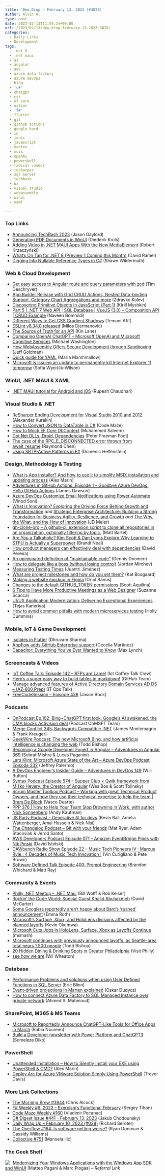 ```yaml
---
title: 'Dew Drop – February 13, 2023 (#3878)'
author: Alvin A.
type: post
date: 2023-02-13T11:59:24+00:00
url: /2023/02/13/dew-drop-february-13-2023-3878/
categories:
  - Daily Links
  - Development
tags:
  - .net 8
  - .net maui
  - ai
  - angular
  - aws
  - azure data factory
  - azure devops
  - bing
  - 'c#'
  - chatgpt
  - css
  - ef core
  - eslint
  - 'f#'
  - flutter
  - git
  - github actions
  - google bard
  - ie
  - ionic
  - javascript
  - marten
  - msix
  - openAI
  - powershell
  - radical candor
  - resharper
  - sql server
  - techbash
  - ux
  - visual studio
  - webassembly
  - winui
  - yaml

---
```

### <a name="top"></a>Top Links

  * <a href="https://www.jasongaylord.com/blog/2023/02/13/announcing-techbash-2023" target="_blank" rel="noopener">Announcing TechBash 2023</a> (Jason Gaylord)
  * <a href="https://xamlbrewer.wordpress.com/2023/02/10/generating-pdf-documents-in-winui/" target="_blank" rel="noopener">Generating PDF Documents in WinUI</a> (Diederik Krols)
  * <a href="https://www.infoq.com/news/2023/02/dot-net-maui-mediaelement/" target="_blank" rel="noopener">Adding Video in .NET MAUI Apps With the New MediaElement</a> (Robert Krzaczyński)
  * <a href="https://visualstudiomagazine.com/articles/2023/02/10/net-8-preview.aspx" target="_blank" rel="noopener">What&#8217;s On Tap for .NET 8 (Preview 1 Coming this Month)</a> (David Ramel)
  * <a href="https://wildermuth.com/2023/02/13/nullable-reference-types-in-csharp/" target="_blank" rel="noopener">Digging Into Nullable Reference Types in C#</a> (Shawn Wildermuth)



### <a name="web"></a>Web & Cloud Development

  * <a href="https://timdeschryver.dev/blog/get-easy-access-to-angular-route-and-query-parameters-with-zod" target="_blank" rel="noopener">Get easy access to Angular route and query parameters with zod</a> (Tim Deschryver)
  * <a href="https://www.infragistics.com/community/blogs/b/infragistics/posts/app-builder-release-with-grid-crud-operations-nested-iterators-and-more" target="_blank" rel="noopener">App Builder Release with Grid CRUD Actions, Nested Data-binding Support, Category Chart Aggregations and more</a> (Zdravko Kolev)
  * <a href="https://smashingmagazine.com/2023/02/discovering-primitive-objects-javascript-part1/" target="_blank" rel="noopener">Discovering Primitive Objects In JavaScript (Part 1)</a> (Kirill Myshkin)
  * <a href="https://www.learmoreseekmore.com/2023/02/part5-dotnet7-webapi-sql-database-vuejs3-composition-api-crud-example.html" target="_blank" rel="noopener">Part 5 | .NET 7 Web API | SQL Database | VueJS (3.0) &#8211; Composition API | CRUD Example</a> (Naveen Bommidi)
  * <a href="https://css-tricks.com/different-ways-to-get-css-gradient-shadows/" target="_blank" rel="noopener">Different Ways to Get CSS Gradient Shadows</a> (Temani Afif)
  * <a href="https://eslint.org/blog/2023/02/eslint-v8.34.0-released/" target="_blank" rel="noopener">ESLint v8.34.0 released</a> (Milos Djermanovic)
  * <a href="http://apievangelist.com/2023/02/12/the-source-of-truth-for-an-api/" target="_blank" rel="noopener">The Source of Truth for an API</a> (Kin Lane)
  * <a href="https://aihelpwebsite.com/ViewBlogPost/44" target="_blank" rel="noopener">Comparing OpenAI ChatGPT &#8211; Microsoft OpenAI and Microsoft Cognitive Services</a> (Michael Washington)
  * <a href="https://thenewstack.io/how-webassembly-offers-secure-development-through-sandboxing/" target="_blank" rel="noopener">How WebAssembly Offers Secure Development through Sandboxing</a> (Jeff Goldman)
  * <a href="https://dev.to/mariamarsh/quick-guide-for-yaml-2i1a" target="_blank" rel="noopener">Quick guide for YAML</a> (Maria Marshmallow)
  * <a href="https://betanews.com/2023/02/13/microsoft-is-issuing-an-update-to-permanently-kill-internet-explorer-11-tomorrow/" target="_blank" rel="noopener">Microsoft is issuing an update to permanently kill Internet Explorer 11 tomorrow</a> (Sofia Wyciślik-Wilson)



### <a name="silverlight"></a>WinUI, .NET MAUI & XAML

  * <a href="https://blog.logrocket.com/net-maui-tutorial-android-ios/" target="_blank" rel="noopener">.NET MAUI tutorial for Android and iOS</a> (Rupesh Chaudhari)



### <a name="dotnet"></a>Visual Studio & .NET

  * <a href="https://blog.jetbrains.com/dotnet/2023/02/10/ending-development-for-vs-2010-2012/" target="_blank" rel="noopener">ReSharper Ending Development for Visual Studio 2010 and 2012</a> (Alexander Kurakin)
  * <a href="https://code-maze.com/csharp-convert-json-to-datatable/" target="_blank" rel="noopener">How to Convert JSON to DataTable in C#</a> (Code Maze)
  * <a href="https://code-maze.com/ef-core-mock-dbcontext/" target="_blank" rel="noopener">How to Mock EF Core DbContext</a> (Muhammed Saleem)
  * <a href="https://inthehand.com/2023/02/10/dot-net-dlls-droid-dependencies/" target="_blank" rel="noopener">Dot Net DLLs, Droid, Dependencies</a> (Peter Freeman Foot)
  * <a href="https://devblogs.microsoft.com/oldnewthing/20230210-00/?p=107815" target="_blank" rel="noopener">The case of the RPC_E_DISCONNECTED error thrown from await_resume</a> (Raymond Chen)
  * <a href="https://www.planetgeek.ch/2023/02/12/using-srtp-active-patterns-in-f/" target="_blank" rel="noopener">Using SRTP-Active Patterns in F#</a> (Domenic Helfenstein)



### <a name="design"></a>Design, Methodology & Testing

  * <a href="https://www.advancedinstaller.com/what-is-app-installer.html" target="_blank" rel="noopener">What is App Installer? And how to use it to simplify MSIX installation and updating process</a> (Alex Marin)
  * <a href="https://endjin.com/blog/2023/02/adventures-in-github-actions-ep01.html" target="_blank" rel="noopener">Adventures in GitHub Actions: Episode 1 &#8211; Goodbye Azure DevOps, Hello GitHub Actions</a> (James Dawson)
  * <a href="https://techcommunity.microsoft.com/t5/healthcare-and-life-sciences/azure-devops-customize-email-notifications-using-power-automate/ba-p/3739979" target="_blank" rel="noopener">Azure DevOps Customize Email Notifications using Power Automate</a> (Vinod Soni)
  * <a href="https://jdmeier.com/what-is-innovation/" target="_blank" rel="noopener">What is Innovation? Exploring the Driving Force Behind Growth and Transformation</a> _and_ <a href="https://jdmeier.com/strategic-enterprise-architecture/" target="_blank" rel="noopener">Strategic Enterprise Architecture: Building a Strong Foundation for Business Agility, Resilience, and Growth</a> _and_ <a href="https://jdmeier.com/why-what-how-of-innovation/" target="_blank" rel="noopener">The Why, the What, and the How of Innovation</a> (JD Meier)
  * <a href="https://github.com/matt-bartel/gh-clone-org" target="_blank" rel="noopener">gh-clone-org &#8211; A github-cli extension script to clone all repositories in an organization, optionally filtering by topic.</a> (Matt Bartel)
  * <a href="https://www.radicalcandor.com/talkaholic-stfu/" target="_blank" rel="noopener">Are You a Talkaholic? Kim Scott & Dan Lyons Explore Why Learning to STFU is Actually a Superpower</a> (Brandi Neal)
  * <a href="https://blog.logrocket.com/product-management/how-product-managers-effectively-deal-with-dependencies/" target="_blank" rel="noopener">How product managers can effectively deal with dependencies</a> (David Pereira)
  * <a href="https://www.continuousimprover.com/2023/02/maintainable-code.html" target="_blank" rel="noopener">An opinionated definition of “maintainable code”</a> (Dennis Doomen)
  * <a href="https://blog.trello.com/how-to-delegate" target="_blank" rel="noopener">How to delegate like a boss (without losing control)</a> (Jordan Mirchev)
  * <a href="https://tech.new-work.se/measuring-testing-times-dbc38d8e479b?source=rss----35cb8c78d3cf---4" target="_blank" rel="noopener">Measuring Testing Times</a> (Juantri Jiménez)
  * <a href="https://blog.trello.com/project-milestones" target="_blank" rel="noopener">What are project milestones and how do you set them?</a> (Kat Boogaard)
  * <a href="https://blog.logrocket.com/ux-design/making-website-mockup-figma/" target="_blank" rel="noopener">Making a website mockup in Figma</a> (Oriol Banús)
  * <a href="https://arinco.com.au/blog/changes-to-the-default-github_token-permissions/" target="_blank" rel="noopener">Changes to the default GITHUB_TOKEN permissions</a> (Scott Aquilina)
  * <a href="https://www.telerik.com/blogs/6-tips-more-productive-meetings-web-design" target="_blank" rel="noopener">6 Tips to Have More Productive Meetings as a Web Designer</a> (Suzanne Scacca)
  * <a href="https://www.simform.com/blog/ui-ux-application-modernization/" target="_blank" rel="noopener">UI/UX Application Modernization: Delivering Exceptional Experiences</a> (Tejas Kaneriya)
  * <a href="http://hollycummins.com/modern-microservices-testing-pitfalls-devnexus/" target="_blank" rel="noopener">How to avoid common pitfalls with modern microservices testing</a> (Holly Cummins)



### <a name="mobile"></a>Mobile, IoT & Game Development

  * <a href="https://medium.com/flutter-community/isolates-in-flutter-a0dd7a18b7f6?source=rss----86fb29d7cc6a---4" target="_blank" rel="noopener">Isolates in Flutter</a> (Dhruvam Sharma)
  * <a href="https://ionic.io/blog/appflow-adds-github-enterprise-support" target="_blank" rel="noopener">Appflow adds GitHub Enterprise support</a> (Cecelia Martinez)
  * <a href="https://ionic.io/blog/capacitor-everything-youve-ever-wanted-to-know" target="_blank" rel="noopener">Capacitor: Everything You’ve Ever Wanted to Know</a> (Max Lynch)



### <a name="videos"></a>Screencasts & Videos

  * <a href="http://www.youtube.com/watch?v=v-kaFnJLjLs" target="_blank" rel="noopener">IoT Coffee Talk: Episode 142 &#8211; RFPs are Lame!</a> (Iot Coffee Talk Crew)
  * <a href="http://www.youtube.com/watch?v=2qUx0Ignn38" target="_blank" rel="noopener">Here&#8217;s a super easy way to build tables in markdown!</a> (GitHub Team)
  * <a href="http://www.youtube.com/watch?v=nefPYUs9rdA" target="_blank" rel="noopener">Manage advanced features of Active Directory Domain Services AD DS &#8211; (AZ-800 Prep)</a> (IT Ops Talk)
  * <a href="http://www.youtube.com/watch?v=9foRXqcfvqw" target="_blank" rel="noopener">FreeCodeSession &#8211; Episode 438</a> (Jason Bock)



### <a name="podcasts"></a>Podcasts

  * <a href="https://www.onmsft.com/onpodcast/onpodcast-ep-102-bingchatgpt-first-look-googles-ai-awakened-the-cma-blocks-activision-deal/" target="_blank" rel="noopener">OnPodcast Ep.102: Bing+ChatGPT first look, Google’s AI awakened, the CMA blocks Activision deal</a> (Podcast OnMSFT Team)
  * <a href="http://www.mergeconflict.fm/345" target="_blank" rel="noopener">Merge Conflict 345: Backwards Compatible .NET</a> (James Montemagno & Frank Kreuger)
  * <a href="https://www.geekwire.com/2023/geekwire-podcast-the-new-microsoft-bing-and-how-artificial-intelligence-is-changing-the-web/" target="_blank" rel="noopener">GeekWire Podcast: The new Microsoft Bing, and how artificial intelligence is changing the web</a> (Todd Bishop)
  * <a href="https://topenddevs.com/podcasts/adventures-in-angular/episodes/becoming-a-google-developer-expert-in-angular-aia-369" target="_blank" rel="noopener">Becoming a Google Developer Expert in Angular &#8211; Adventures in Angular 369</a> (Subrat Mishra & Lucas Paganini)
  * <a href="http://feed.azuredevops.show/lars-klint-microsoft-azure-state-of-the-art-episode-232" target="_blank" rel="noopener">Lars Klint: Microsoft Azure State of the Art &#8211; Azure DevOps Podcast Episode 232</a> (Jeffrey Palermo)
  * <a href="https://topenddevs.com/podcasts/adventures-in-devops/episodes/a-devops-engineer-s-insider-guide-devops-149" target="_blank" rel="noopener">A DevOps Engineer&#8217;s Insider Guide &#8211; Adventures in DevOps 149</a> (Will Button)
  * <a href="https://syntax.fm/show/574/supper-club-qwik-framework-from-misko-hevery-the-creator-of-angular" target="_blank" rel="noopener">Syntax Podcast Episode 574 &#8211; Supper Club × Qwik framework from Miško Hevery, the Creator of Angular</a> (Wes Bos & Scott Tolinsky)
  * <a href="https://scrummastertoolbox.libsyn.com/working-with-great-technical-product-owners-and-how-they-use-their-technical-expertise-to-help-the-team-bram-de-block" target="_blank" rel="noopener">Scrum Master Toolbox Podcast &#8211; Working with great Technical Product Owners, and how they use their technical expertise to help the team | Bram De Block</a> (Vasco Duarte)
  * <a href="https://peopleandprojectspodcast.libsyn.com/ppp-376-how-to-help-your-team-stop-drowning-in-work-with-author-nick-sonnenberg" target="_blank" rel="noopener">PPP 376 | How to Help Your Team Stop Drowning in Work, with author Nick Sonnenberg</a> (Andy Kaufman)
  * <a href="https://changelog.com/jsparty/262" target="_blank" rel="noopener">JS Party Podcast &#8211; Generative AI for devs</a> (Kevin Ball, Amelia Wattenberger, Amal Hussein & Nick Nisi)
  * <a href="https://changelog.com/podcast/526" target="_blank" rel="noopener">The Changelog Podcast &#8211; Git with your friends</a> (Mat Ryer, Adam Stacoviak & Jerod Santo)
  * <a href="https://soundcloud.com/awsdevelopers/episode-071-amazon-eventbridge-pipes-with-nik-pinski" target="_blank" rel="noopener">AWS Developers Podcast Episode 071 &#8211; Amazon EventBridge Pipes with Nik Pinski</a> (David Isbitski)
  * <a href="https://dawbench.libsyn.com/episode-22-music-tech-pioneers-iv-marcus-ryle-4-decades-of-music-tech-innovation" target="_blank" rel="noopener">DAWbench Radio Show Episode 22 – Music Tech Pioneers IV : Marcus Ryle : 4 Decades of Music Tech Innovation !</a> (Vin Curigliano & Pete Brown)
  * <a href="https://www.softwaredefinedtalk.com/400" target="_blank" rel="noopener">Software Defined Talk Episode 400: Prompt Engineering</a> (Brandon Whichard & Matt Ray)



### <a name="events"></a>Community & Events

  * <a href="https://www.meetup.com/philly-net/events/291577977/" target="_blank" rel="noopener">Philly .NET Meetup &#8211; .NET Maui</a> (Bill Wolff & Rob Keiser)
  * <a href="https://dotnettips.wordpress.com/2023/02/11/rockin-the-code-world-special-guest-khalid-abuhakmeh/" target="_blank" rel="noopener">Rockin’ the Code World: Special Guest Khalid Abuhakmeh</a> (David McCarter)
  * <a href="https://www.theverge.com/2023/2/11/23595496/google-rushed-bard-announcement-report" target="_blank" rel="noopener">Some Googlers reportedly aren’t happy about Bard’s ‘rushed’ announcement</a> (Emma Roth)
  * <a href="https://www.onmsft.com/news/more-microsoft-layoffs/" target="_blank" rel="noopener">Microsoft’s Surface, Xbox, and HoloLens divisions affected by the planned layoffs</a> (Kevin Okemwa)
  * <a href="https://tech.slashdot.org/story/23/02/10/1519229/microsoft-cuts-jobs-in-hololens-surface-xbox-as-layoffs-continue?utm_source=rss1.0mainlinkanon&utm_medium=feed" target="_blank" rel="noopener">Microsoft Cuts Jobs in HoloLens, Surface, Xbox as Layoffs Continue</a> (msmash)
  * <a href="https://www.geekwire.com/2023/microsoft-continues-with-previously-announced-layoffs-as-seattle-area-total-nears-1500-people/" target="_blank" rel="noopener">Microsoft continues with previously announced layoffs, as Seattle-area total nears 1,500 people</a> (Todd Bishop)
  * <a href="https://www.visitphilly.com/articles/philadelphia/hidden-bars-and-restaurants-in-philadelphia/" target="_blank" rel="noopener">20 Hidden Dining & Drinking Spots in Greater Philadelphia</a> (Visit Philly)
  * <a href="https://wilwheaton.net/2023/02/see-how-we-are/" target="_blank" rel="noopener">see how we are</a> (Wil Wheaton)



### <a name="sql"></a>Database

  * <a href="https://www.mssqltips.com/sqlservertip/7564/user-defined-functions-in-sql-server-troubleshoot-performance/" target="_blank" rel="noopener">Performance Problems and solutions when using User Defined Functions in SQL Server</a> (Eric Blinn)
  * <a href="https://event-driven.io/en/projections_in_marten_explained/" target="_blank" rel="noopener">Event-driven projections in Marten explained</a> (Oskar Dudycz)
  * <a href="https://techcommunity.microsoft.com/t5/azure-database-support-blog/how-to-connect-azure-data-factory-to-sql-managed-instance-over/ba-p/3739294" target="_blank" rel="noopener">How to connect Azure Data Factory to SQL Managed Instance over private network</a> (Ahmed S. Mahmoud)



### <a name="sp"></a>SharePoint, M365 & MS Teams

  * <a href="https://petri.com/microsoft-chatgpt-tools-office-apps/" target="_blank" rel="noopener">Microsoft to Reportedly Announce ChatGPT-Like Tools for Office Apps in March</a> (Rabia Noureen)
  * <a href="https://techcommunity.microsoft.com/t5/educator-developer-blog/build-a-developer-newsletter-with-power-platform-and-chatgpt3/ba-p/3732909" target="_blank" rel="noopener">Build a Developer newsletter with Power Platform and ChatGPT3</a> (Someleze Diko)



### <a name="ps"></a>PowerShell

  * <a href="https://www.advancedinstaller.com/silent-install-exe-using-powershell-and-cmd.html" target="_blank" rel="noopener">Unattended Installation &#8211; How to Silently Install your EXE using PowerShell & CMD?</a> (Alex Marin)
  * <a href="https://techcommunity.microsoft.com/t5/azure-migration-and/deploy-arc-for-azure-vmware-solution-simply-using-powershell/ba-p/3739411" target="_blank" rel="noopener">Deploy Arc for Azure VMware Solution Simply Using PowerShell</a> (Trevor Davis)



### <a name="links"></a>More Link Collections

  * <a href="https://blog.cwa.me.uk/2023/02/13/the-morning-brew-3644/" target="_blank" rel="noopener">The Morning Brew #3644</a> (Chris Alcock)
  * <a href="https://sergeytihon.com/2023/02/11/f-weekly-6-2023-exercisms-functional-february/" target="_blank" rel="noopener">F# Weekly #6, 2023 – Exercism’s Functional February</a> (Sergey Tihon)
  * <a href="https://code-maze.com/code-maze-weekly-160/" target="_blank" rel="noopener">Code Maze Weekly #160</a> (Vladimir Pecanac)
  * <a href="https://csharpdigest.net/digests/1519" target="_blank" rel="noopener">C# Digest Issue #441 &#8211; February 13, 2023</a> (Jakub Chodounsky)
  * <a href="https://seroter.com/2023/02/10/daily-wrap-up-february-10-2023-028/" target="_blank" rel="noopener">Daily Wrap Up – February 10, 2023 (#028)</a> (Richard Seroter)
  * <a href="https://stackoverflow.blog/2023/02/10/the-overflow-164-is-software-getting-worse/" target="_blank" rel="noopener">The Overflow #164: Is software getting worse?</a> (Ryan Donovan & Cassidy Williams)
  * <a href="https://tympanus.net/codrops/collective/collective-751/" target="_blank" rel="noopener">Collective #751</a> (Manoela Ilic)



### <a name="shelf"></a>The Geek Shelf

<a href="https://www.amazon.com/dp/1803235667/?tag=amavin-20" target="_blank" rel="noopener"><img decoding="async" align="left" style="margin: 0px 5px 0px 0px; border: 0px currentcolor; border-image: none; float: left; display: inline; background-image: none;" src="https://m.media-amazon.com/images/I/51CCVmX65XL._SS135_.jpg" border="0" /></a>&nbsp;<a href="https://www.amazon.com/dp/1803235667/?tag=amavin-20" target="_blank" rel="noopener">Modernizing Your Windows Applications with the Windows App SDK and WinUI</a> (Matteo Pagani & Marc Plogas) _&#8211; Referral Link_